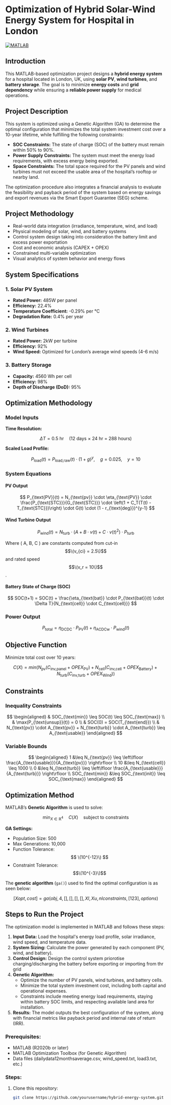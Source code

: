 # Optimization of Hybrid Solar-Wind Energy System for Hospital in London

[![MATLAB](https://img.shields.io/badge/MATLAB-R2024b-orange)](https://www.mathworks.com/products/matlab.html)

## Introduction

This MATLAB-based optimization project designs a **hybrid energy system** for  a hospital located in London, UK, using **solar PV**, **wind turbines**, and **battery storage**. The goal is to minimize **energy costs** and **grid dependency** while ensuring a **reliable power supply** for medical operations.

## Project Description

This system is optimized using a Genetic Algorithm (GA) to determine the optimal configuration that minimizes the total system investment cost over a 10-year lifetime, while fulfilling the following constraints:

- **SOC Constraints:** The state of charge (SOC) of the battery must remain within 50% to 90%.
- **Power Supply Constraints:** The system must meet the energy load requirements, with excess energy being exported.
- **Space Constraints:** The total space required for the PV panels and wind turbines must not exceed the usable area of the hospital’s rooftop or nearby land.

The optimization procedure also integrates a financial analysis to evaluate the feasibility and payback period of the system based on energy savings and export revenues via the Smart Export Guarantee (SEG) scheme.

## Project Methodology
- Real-world data integration (irradiance, temperature, wind, and load)
- Physical modeling of solar, wind, and battery systems
- Control system design taking into consideration the battery limit and excess power exportation
- Cost and economic analysis (CAPEX + OPEX)
- Constrained multi-variable optimization
- Visual analytics of system behavior and energy flows

## System Specifications

### 1. Solar PV System
- **Rated Power:** 485W per panel
- **Efficiency:** 22.4%
- **Temperature Coefficient:** -0.29% per °C
- **Degradation Rate:** 0.4% per year

### 2. Wind Turbines
- **Rated Power:** 2kW per turbine
- **Efficiency:** 92%
- **Wind Speed:** Optimized for London’s average wind speeds (4-6 m/s)

### 3. Battery Storage
- **Capacity:** 4560 Wh per cell
- **Efficiency:** 98%
- **Depth of Discharge (DoD):** 95%

## Optimization Methodology

###   Model Inputs

**Time Resolution:**

$$
\Delta T = 0.5 \text{ hr} \quad \text{(12 days × 24 hr = 288 hours)}
$$

**Scaled Load Profile:**

$$
P_{\text{load}}(t) = P_{\text{load,raw}}(t) \cdot (1 + g)^{y}, \quad g = 0.025, \quad y = 10
$$

###  System Equations

####  PV Output

$$
P_{\text{PV}}(t) = N_{\text{pv}} \cdot \eta_{\text{PV}} \cdot \frac{P_{\text{STC}}}{G_{\text{STC}}} \cdot \left(1 + C_T(T(t) - T_{\text{STC}})\right) \cdot G(t) \cdot (1 - r_{\text{deg}})^{y-1}
$$

####   Wind Turbine Output

$$
P_{\text{wind}}(t) = N_{\text{turb}} \cdot \left( A + B \cdot v(t) + C \cdot v(t)^2 \right) \cdot P_{\text{turb}}
$$

Where \( A, B, C \) are constants computed from cut-in $$\(v_{ci} = 2.5\)$$ and rated speed $$\(v_r = 10\)$$.

####  Battery State of Charge (SOC)

$$
SOC(t+1) = SOC(t) + \frac{\eta_{\text{bat}} \cdot P_{\text{bat}}(t) \cdot \Delta T}{N_{\text{cell}} \cdot C_{\text{cell}}}
$$

### Power Output 

$$
P_{\text{total}} = \eta_{\text{DCDC}} \cdot P_{\text{PV}}(t) + \eta_{\text{ACDCw}} \cdot P_{\text{wind}}(t)
$$

## Objective Function

Minimize total cost over 10 years:

$$
C(X) = min (N_{\text{pv}} (C_{\text{inv,panel}} + OPEX_{\text{PV}}) + N_{\text{cell}} (C_{\text{inv,cell}} + OPEX_{\text{Battery}}) + N_{\text{turb}} (C_{\text{inv,turb}} + OPEX_{\text{Wind}}))
$$


## Constraints

### Inequality Constraints

$$
\begin{aligned}
& SOC_{\text{min}} \leq SOC(t) \leq SOC_{\text{max}} \\
& \max(P_{\text{unsup}}(t)) = 0 \\
& SOC(0) = SOC(T_{\text{end}}) \\
& N_{\text{pv}} \cdot A_{\text{pv}} + N_{\text{turb}} \cdot A_{\text{turb}} \leq A_{\text{usable}}
\end{aligned}
$$

### Variable Bounds

$$
\begin{aligned}
1 &\leq N_{\text{pv}} \leq \left\lfloor \frac{A_{\text{usable}}}{A_{\text{pv}}} \right\rfloor \\
10 &\leq N_{\text{cell}} \leq 1000 \\
0 &\leq N_{\text{turb}} \leq \left\lfloor \frac{A_{\text{usable}}}{A_{\text{turb}}} \right\rfloor \\
SOC_{\text{min}} &\leq SOC_{\text{init}} \leq SOC_{\text{max}}
\end{aligned}
$$

## Optimization Method

MATLAB’s **Genetic Algorithm** is used to solve:

$$
\min_{X \in \mathbb{R}^4} \quad C(X) \quad \text{subject to constraints}
$$

**GA Settings:**

- Population Size: 500  
- Max Generations: 10,000  
- Function Tolerance: $$ \(10^{-12}\) $$  
- Constraint Tolerance: $$\(10^{-3}\)$$

The **genetic algorithm** (`ga()`) used to find the optimal configuration is as seen below:

$$[Xopt, cost] = ga(obj, 4, [], [], [], [], Xl, Xu, nlconstraints, [1 2 3], options)$$

## Steps to Run the Project
The optimization model is implemented in MATLAB and follows these steps:
1. **Input Data:** Load the hospital's energy load profile, solar irradiance, wind speed, and temperature data.
2.  **System Sizing:** Calculate the power generated by each component (PV, wind, and battery).
3.  **Control Design:** Design the control system priorotise charging/discharging the battery before exporting or importing from thr grid
4. **Genetic Algorithm:**
   - Optimize the number of PV panels, wind turbines, and battery cells.
   - Minimize the total system investment cost, including both capital and operational expenses.
   - Constraints include meeting energy load requirements, staying within battery SOC limits, and respecting available land area for installation.
5. **Results:** The model outputs the best configuration of the system, along with financial metrics like payback period and internal rate of return (IRR).

### Prerequisites:
- MATLAB (R2020b or later)
- MATLAB Optimization Toolbox (for Genetic Algorithm)
- Data files (dailydata12monthsaverage.csv, wind_speed.txt, load3.txt, etc.)

### Steps:
1. Clone this repository:
   ```bash
   git clone https://github.com/yourusername/hybrid-energy-system.git
